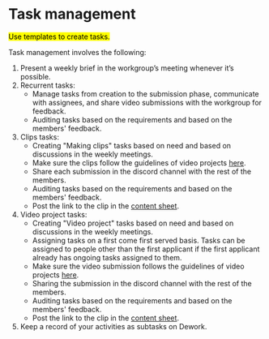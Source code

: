 # Task management

<mark style="background-color:yellow;">Use templates to create tasks.</mark>

Task management involves the following:

1. Present a weekly brief in the workgroup’s meeting whenever it’s possible.
2. Recurrent tasks:
   * Manage tasks from creation to the submission phase, communicate with assignees, and share video submissions with the workgroup for feedback.
   * Auditing tasks based on the requirements and based on the members' feedback.
3. Clips tasks:
   * Creating "Making clips" tasks based on need and based on discussions in the weekly meetings.
   * Make sure the clips follow the guidelines of video projects [here](../acceptance-criteria-for-projects.md).
   * Share each submission in the discord channel with the rest of the members.
   * Auditing tasks based on the requirements and based on the members' feedback.
   * Post the link to the clip in the [content sheet](https://docs.google.com/spreadsheets/d/1xqbs48KnfMBY\_NgMp\_Vo48dHrkEpr\_bCM0KfL7x7z4k/edit?usp=sharing).
4. Video project tasks:
   * Creating "Video project" tasks based on need and based on discussions in the weekly meetings.
   * Assigning tasks on a first come first served basis. Tasks can be assigned to people other than the first applicant if the first applicant already has ongoing tasks assigned to them.
   * Make sure the video submission follows the guidelines of video projects [here](../acceptance-criteria-for-projects.md).
   * Sharing the submission in the discord channel with the rest of the members.
   * Auditing tasks based on the requirements and based on the members' feedback.
   * Post the link to the clip in the [content sheet](https://docs.google.com/spreadsheets/d/1xqbs48KnfMBY\_NgMp\_Vo48dHrkEpr\_bCM0KfL7x7z4k/edit?usp=sharing).
5. Keep a record of your activities as subtasks on Dework.
